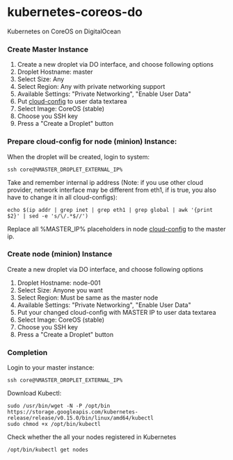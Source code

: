 # kubernetes-coreos-do
Kubernetes on CoreOS on DigitalOcean 

### Create Master Instance
1. Create a new droplet via DO interface, and choose following options 
1. Droplet Hostname: master
1. Select Size: Any
1. Select Region: Any with private networking support
1. Available Settings: "Private Networking", "Enable User Data"
1. Put [cloud-config](https://github.com/SergeyCherepanov/kubernetes-coreos-do/blob/master/cloud-config-master.yml) to user data textarea
1. Select Image: CoreOS (stable)
1. Choose you SSH key
1. Press a "Create a Droplet" button

### Prepare cloud-config for node (minion) Instance:
When the droplet will be created, login to system:
  
    ssh core@%MASTER_DROPLET_EXTERNAL_IP%

Take and remember internal ip address (Note: if you use other cloud provider, network interface may be different from eth1, if is true, you also have to  change it in all cloud-configs):

    echo $(ip addr | grep inet | grep eth1 | grep global | awk '{print $2}' | sed -e 's/\/.*$//')
    
Replace all %MASTER_IP% placeholders in node [cloud-config](https://github.com/SergeyCherepanov/kubernetes-coreos-do/blob/master/cloud-config-node.yml) to the master ip.

### Create node (minion) Instance
Create a new droplet via DO interface, and choose following options 

1. Droplet Hostname: node-001
1. Select Size: Anyone you want
1. Select Region: Must be same as the master node
1. Available Settings: "Private Networking", "Enable User Data"
1. Put your changed cloud-config with MASTER IP to user data textarea
1. Select Image: CoreOS (stable)
1. Choose you SSH key
1. Press a "Create a Droplet" button

### Completion

Login to your master instance:

    ssh core@%MASTER_DROPLET_EXTERNAL_IP%

Download Kubectl:

    sudo /usr/bin/wget -N -P /opt/bin https://storage.googleapis.com/kubernetes-release/release/v0.15.0/bin/linux/amd64/kubectl
    sudo chmod +x /opt/bin/kubectl 
  
Check whether the all your nodes registered in Kubernetes

    /opt/bin/kubectl get nodes 
